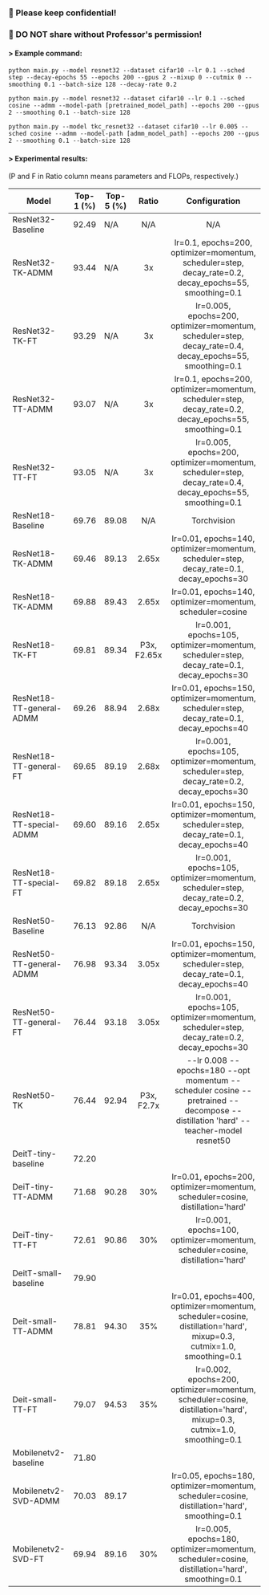 ### 🚫 Please keep confidential!
### 🚫 DO NOT share without Professor's permission!

#### > Example command:

`python main.py --model resnet32 --dataset cifar10 --lr 0.1 --sched step --decay-epochs 55 --epochs 200 --gpus 2 --mixup 0 --cutmix 0 --smoothing 0.1 --batch-size 128 --decay-rate 0.2`

`python main.py --model resnet32 --dataset cifar10 --lr 0.1 --sched cosine --admm --model-path [pretrained_model_path] --epochs 200 --gpus 2 --smoothing 0.1 --batch-size 128`

`python main.py --model tkc_resnet32 --dataset cifar10 --lr 0.005 --sched cosine --admm --model-path [admm_model_path] --epochs 200 --gpus 2 --smoothing 0.1 --batch-size 128`

#### > Experimental results:
(P and F in Ratio column means parameters and FLOPs, respectively.)

| Model                  | Top-1 (%) | Top-5 (%) | Ratio |                                                     Configuration                                                     |
|------------------------|:---------:|--|:-----:|:---------------------------------------------------------------------------------------------------------------------:|
| ResNet32-Baseline      |   92.49   | N/A |  N/A  |                                                          N/A                                                          |
| ResNet32-TK-ADMM       |   93.44   | N/A |  3x   |        lr=0.1, epochs=200, optimizer=momentum, scheduler=step, decay_rate=0.2, decay_epochs=55, smoothing=0.1         |
| ResNet32-TK-FT         |   93.29   | N/A |  3x   |       lr=0.005, epochs=200, optimizer=momentum, scheduler=step, decay_rate=0.4, decay_epochs=55, smoothing=0.1        |
| ResNet32-TT-ADMM       |   93.07   | N/A |  3x   |        lr=0.1, epochs=200, optimizer=momentum, scheduler=step, decay_rate=0.2, decay_epochs=55, smoothing=0.1         |
| ResNet32-TT-FT         |   93.05   | N/A |  3x   |       lr=0.005, epochs=200, optimizer=momentum, scheduler=step, decay_rate=0.4, decay_epochs=55, smoothing=0.1        |
| ResNet18-Baseline      |   69.76   | 89.08 |  N/A  |                                                      Torchvision                                                      |
| ResNet18-TK-ADMM       |   69.46   | 89.13 | 2.65x |               lr=0.01, epochs=140, optimizer=momentum, scheduler=step, decay_rate=0.1, decay_epochs=30                |
| ResNet18-TK-ADMM       |   69.88   | 89.43 | 2.65x |                               lr=0.01, epochs=140, optimizer=momentum, scheduler=cosine                               |
| ResNet18-TK-FT         |   69.81   | 89.34 | P3x, F2.65x |               lr=0.001, epochs=105, optimizer=momentum, scheduler=step, decay_rate=0.1, decay_epochs=30               |
| ResNet18-TT-general-ADMM |   69.26   | 88.94 | 2.68x |               lr=0.01, epochs=150, optimizer=momentum, scheduler=step, decay_rate=0.1, decay_epochs=40                |
| ResNet18-TT-general-FT |   69.65   | 89.19 | 2.68x |               lr=0.001, epochs=105, optimizer=momentum, scheduler=step, decay_rate=0.2, decay_epochs=30               |
| ResNet18-TT-special-ADMM |   69.60   | 89.16 | 2.65x |               lr=0.01, epochs=150, optimizer=momentum, scheduler=step, decay_rate=0.1, decay_epochs=40                |
| ResNet18-TT-special-FT |   69.82   | 89.18 | 2.65x |               lr=0.001, epochs=105, optimizer=momentum, scheduler=step, decay_rate=0.2, decay_epochs=30               |
| ResNet50-Baseline      |   76.13   | 92.86 |  N/A  |                                                      Torchvision                                                      |
| ResNet50-TT-general-ADMM |   76.98   | 93.34 | 3.05x |               lr=0.01, epochs=150, optimizer=momentum, scheduler=step, decay_rate=0.1, decay_epochs=40                |
| ResNet50-TT-general-FT |   76.44   | 93.18 | 3.05x |               lr=0.001, epochs=105, optimizer=momentum, scheduler=step, decay_rate=0.2, decay_epochs=30               |
| ResNet50-TK |   76.44   | 92.94 | P3x, F2.7x |               --lr 0.008 --epochs=180 --opt momentum --scheduler cosine --pretrained --decompose --distillation 'hard' --teacher-model resnet50                |
| DeitT-tiny-baseline    |   72.20   |  |       |                                                                                                                       |
| DeiT-tiny-TT-ADMM      |   71.68   | 90.28 | 30\%  |                    lr=0.01, epochs=200, optimizer=momentum, scheduler=cosine, distillation='hard'                     |
| DeiT-tiny-TT-FT        |   72.61   | 90.86 | 30\%  |                    lr=0.001, epochs=100, optimizer=momentum, scheduler=cosine, distillation='hard'                    |
| DeitT-small-baseline   |   79.90   |  |       |                                                                                                                       |
| Deit-small-TT-ADMM     |   78.81   | 94.30 | 35\%  | lr=0.01, epochs=400, optimizer=momentum, scheduler=cosine, distillation='hard', mixup=0.3, cutmix=1.0, smoothing=0.1  |
| Deit-small-TT-FT       |   79.07   | 94.53 | 35\%  | lr=0.002, epochs=200, optimizer=momentum, scheduler=cosine, distillation='hard', mixup=0.3, cutmix=1.0, smoothing=0.1 |
| Mobilenetv2-baseline   |  71.80  |        |       |                                                                                                                         |
| Mobilenetv2-SVD-ADMM   |   70.03   | 89.17 |       |             lr=0.05, epochs=180, optimizer=momentum, scheduler=cosine, distillation='hard', smoothing=0.1             |
| Mobilenetv2-SVD-FT     | 69.94 | 89.16 | 30\%  |            lr=0.005, epochs=180, optimizer=momentum, scheduler=cosine, distillation='hard', smoothing=0.1                 |
